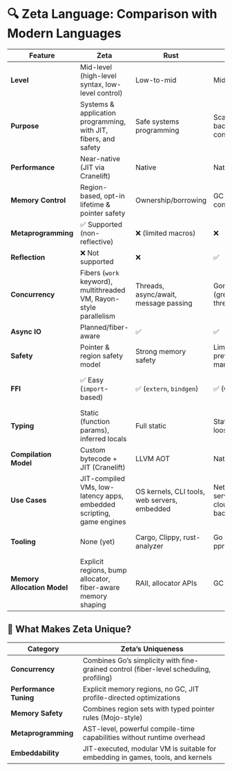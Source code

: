 
# 🔍 Zeta Language: Comparison with Modern Languages
| Feature                     | **Zeta**                                                             | Rust                                         | Go                                | C/C++                                        | Python                                        | JavaScript                    |
| --------------------------- | -------------------------------------------------------------------- | -------------------------------------------- | --------------------------------- | -------------------------------------------- | --------------------------------------------- | ----------------------------- |
| **Level**                   | Mid-level (high-level syntax, low-level control)                     | Low-to-mid                                   | Mid                               | Low                                          | High                                          | High                          |
| **Purpose**                 | Systems & application programming, with JIT, fibers, and safety      | Safe systems programming                     | Scalable backend & concurrency    | Systems, embedded, performance-critical code | Scripting, automation, ML                     | Web dev, async apps           |
| **Performance**             | Near-native (JIT via Cranelift)                                      | Native                                       | Native                            | Native                                       | Slow (interpreted/bytecode)                   | Moderate (JIT)                |
| **Memory Control**          | Region-based, opt-in lifetime & pointer safety                       | Ownership/borrowing                          | GC (non-configurable)             | Manual (raw pointers)                        | GC                                            | GC                            |
| **Metaprogramming**         | ✅ Supported (non-reflective)                                         | ❌ (limited macros)                           | ❌                                 | ✅ (macros/preproc)                           | ✅ (runtime)                                   | ✅ (runtime)                   |
| **Reflection**              | ❌ Not supported                                                      | ❌                                            | ✅                                 | ❌                                            | ✅                                             | ✅                             |
| **Concurrency**             | Fibers (`work` keyword), multithreaded VM, Rayon-style parallelism   | Threads, async/await, message passing        | Goroutines (green threads)        | Threads (manual)                             | Async/await, threads via `concurrent.futures` | Promises, event loop          |
| **Async IO**                | Planned/fiber-aware                                                  | ✅                                            | ✅                                 | ❌ (manual/select/poll)                       | ✅                                             | ✅                             |
| **Safety**                  | Pointer & region safety model                                        | Strong memory safety                         | Limited (GC prevents many errors) | Unsafe                                       | Safe but dynamic                              | Safe but dynamic              |
| **FFI**                     | ✅ Easy (`import`-based)                                              | ✅ (`extern`, `bindgen`)                      | ✅ (Cgo)                           | ✅                                            | ✅ (via C extensions)                          | ✅ (via WASM or native addons) |
| **Typing**                  | Static (function params), inferred locals                            | Full static                                  | Static (but loose)                | Manual, static                               | Dynamic                                       | Dynamic                       |
| **Compilation Model**       | Custom bytecode + JIT (Cranelift)                                    | LLVM AOT                                     | Native binary                     | Native binary                                | Interpreted / Bytecode                        | JIT                           |
| **Use Cases**               | JIT-compiled VMs, low-latency apps, embedded scripting, game engines | OS kernels, CLI tools, web servers, embedded | Network services, cloud backends  | Kernels, drivers, AAA games                  | Prototyping, scripting                        | Web, tooling, UIs             |
| **Tooling**                 | None (yet)     | Cargo, Clippy, rust-analyzer                 | Go toolchain, pprof               | Make, CMake, gdb                             | Pip, Jupyter                                  | NPM, Webpack, Deno            |
| **Memory Allocation Model** | Explicit regions, bump allocator, fiber-aware memory shaping         | RAII, allocator APIs                         | GC                                | malloc/free or allocators                    | GC                                            | GC                            |



## 🧠 What Makes Zeta Unique?

| Category | **Zeta’s Uniqueness** |
|---------|----------------------|
| **Concurrency** | Combines Go’s simplicity with fine-grained control (fiber-level scheduling, profiling) |
| **Performance Tuning** | Explicit memory regions, no GC, JIT profile-directed optimizations |
| **Memory Safety** | Combines region sets with typed pointer rules (Mojo-style) |
| **Metaprogramming** | AST-level, powerful compile-time capabilities without runtime overhead |
| **Embeddability** | JIT-executed, modular VM is suitable for embedding in games, tools, and kernels |
